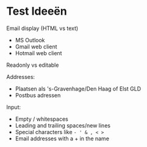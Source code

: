 # Test Ideeën

Email display (HTML vs text)
- MS Outlook
- Gmail web client
- Hotmail web client

Readonly vs editable

Addresses:
- Plaatsen als 's-Gravenhage/Den Haag of Elst GLD
- Postbus adressen


Input:
- Empty / whitespaces
- Leading and trailing spaces/new lines
- Special characters like `- ' & , < >`
- Email addresses with a + in the name
